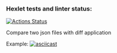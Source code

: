### Hexlet tests and linter status:
[![Actions Status](https://github.com/benissimoff/java-project-71/actions/workflows/hexlet-check.yml/badge.svg)](https://github.com/benissimoff/java-project-71/actions)

Compare two json files with diff application

Example:
[![asciicast](https://asciinema.org/a/4nTiF3rg9Pnetj0EIQfR90tkj.svg)](https://asciinema.org/a/4nTiF3rg9Pnetj0EIQfR90tkj)
